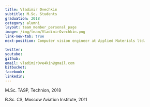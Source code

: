 ```yaml
---
title: Vladimir Ovechkin
subtitle: M.Sc. Students
graduation: 2018
category: alumni
layout: team_member_personal_page
image: /img/team/VladimirOvechkin.png
link-new-tab: true
next-position: Computer vision engineer at Applied Materials ltd.

twitter: 
youtube: 
github: 
email: vladimir0ve4kin@gmail.com
bitbucket: 
facebook: 
linkedin:
---
```


M.Sc. TASP, Technion, 2018

B.Sc. CS, Moscow Aviation Institute, 2011


<!-- {% bibliography --query @*[year=2023] --group_by none %}
{% bibliography -q @*[c ~= {{ V. Indelman }}] %}
{% bibliography --sort authors %} -->
